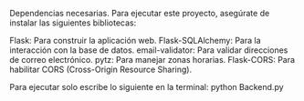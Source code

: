 Dependencias necesarias.
Para ejecutar este proyecto, asegúrate de instalar las siguientes bibliotecas:

Flask: Para construir la aplicación web.
Flask-SQLAlchemy: Para la interacción con la base de datos.
email-validator: Para validar direcciones de correo electrónico.
pytz: Para manejar zonas horarias.
Flask-CORS: Para habilitar CORS (Cross-Origin Resource Sharing).

Para ejecutar solo escribe lo siguiente en la terminal: python Backend.py
